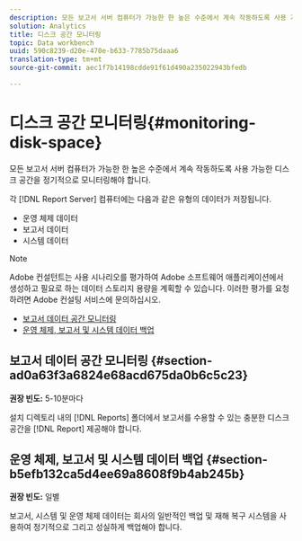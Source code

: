 ```yaml
---
description: 모든 보고서 서버 컴퓨터가 가능한 한 높은 수준에서 계속 작동하도록 사용 가능한 디스크 공간을 정기적으로 모니터링해야 합니다.
solution: Analytics
title: 디스크 공간 모니터링
topic: Data workbench
uuid: 590c8239-d20e-470e-b633-7785b75daaa6
translation-type: tm+mt
source-git-commit: aec1f7b14198cdde91f61d490a235022943bfedb

---
```



# 디스크 공간 모니터링{#monitoring-disk-space}

모든 보고서 서버 컴퓨터가 가능한 한 높은 수준에서 계속 작동하도록 사용 가능한 디스크 공간을 정기적으로 모니터링해야 합니다.

각 [!DNL Report Server] 컴퓨터에는 다음과 같은 유형의 데이터가 저장됩니다.

* 운영 체제 데이터
* 보고서 데이터
* 시스템 데이터

>[!NOTE]
>
>Adobe 컨설턴트는 사용 시나리오를 평가하여 Adobe 소프트웨어 애플리케이션에서 생성하고 필요로 하는 데이터 스토리지 용량을 계획할 수 있습니다. 이러한 평가를 요청하려면 Adobe 컨설팅 서비스에 문의하십시오.

* [보고서 데이터 공간 모니터링](../../../home/c-rpt-oview/c-admin-rpt/c-mon-disk-sp.md#section-ad0a63f3a6824e68acd675da0b6c5c23)
* [운영 체제, 보고서 및 시스템 데이터 백업](../../../home/c-rpt-oview/c-admin-rpt/c-mon-disk-sp.md#section-b5efb132ca5d4ee69a8608f9b4ab245b)

## 보고서 데이터 공간 모니터링 {#section-ad0a63f3a6824e68acd675da0b6c5c23}

**권장 빈도:** 5-10분마다

설치 디렉토리 내의 [!DNL Reports] 폴더에서 보고서를 수용할 수 있는 충분한 디스크 공간을 [!DNL Report] 제공해야 합니다.

## 운영 체제, 보고서 및 시스템 데이터 백업 {#section-b5efb132ca5d4ee69a8608f9b4ab245b}

**권장 빈도:** 일별

보고서, 시스템 및 운영 체제 데이터는 회사의 일반적인 백업 및 재해 복구 시스템을 사용하여 정기적으로 그리고 성실하게 백업해야 합니다.
